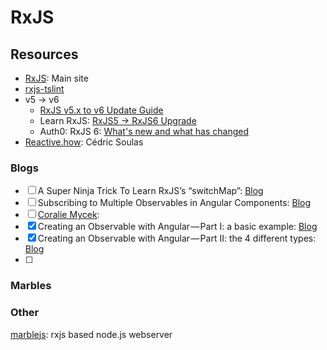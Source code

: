# RxJS

## Resources

* [RxJS](https://rxjs-dev.firebaseapp.com/): Main site
* [rxjs-tslint](https://github.com/ReactiveX/rxjs-tslint)
* v5 -&gt; v6
  * [RxJS v5.x to v6 Update Guide](https://github.com/ReactiveX/rxjs/blob/master/MIGRATION.md)
  * Learn RxJS: [RxJS5 -&gt; RxJS6 Upgrade](https://www.learnrxjs.io/concepts/rxjs5-6.html)
  * Auth0: RxJS 6: [What's new and what has changed](https://auth0.com/blog/whats-new-in-rxjs-6/)
* [Reactive.how](http://reactive.how/):  Cédric Soulas

### Blogs

* [ ] A Super Ninja Trick To Learn RxJS’s “switchMap”: [Blog](https://medium.com/@shairez/a-super-ninja-trick-to-learn-rxjss-switchmap-mergemap-concatmap-and-exhaustmap-forever-88e178a75f1b)
* [ ] Subscribing to Multiple Observables in Angular Components: [Blog](https://coryrylan.com/blog/subscribing-to-multiple-observables-in-angular-components)
* [ ]  [Coralie Mycek](https://medium.com/@coralie.mycek?source=post_header_lockup):
  * [x] Creating an Observable with Angular — Part I: a basic example: [Blog](https://medium.com/front-end-hacking/creating-an-observable-with-angular-part-i-a-basic-example-3302f1f87b52)
  * [x] Creating an Observable with Angular — Part II: the 4 different types: [Blog](https://medium.com/front-end-hacking/creating-an-observable-with-angular-part-ii-the-4-different-types-3d8fd2835850)
* [ ] 
### Marbles

### Other

[marblejs](https://github.com/marblejs/marble): rxjs based node.js webserver



